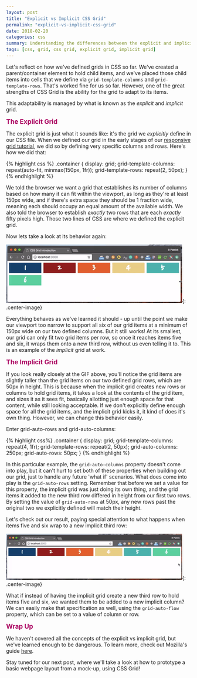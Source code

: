 ```yaml
---
layout: post
title: "Explicit vs Implicit CSS Grid"
permalink: "explicit-vs-implicit-css-grid"
date: 2018-02-20
categories: css
summary: Understanding the differences between the explicit and implicit grid.
tags: [css, grid, css grid, explicit grid, implicit grid]
---
```


Let's reflect on how we've defined grids in CSS so far.  We've created a parent/container element to hold child items, and we've placed those child items into cells that we define via <code>grid-template-columns</code> and <code>grid-template-rows</code>.  That's worked fine for us so far.  However, one of the great strengths of CSS Grid is the ability for the grid to adapt to its items.

This adaptability is managed by what is known as the <span style="font-style: italic;">explicit</span> and <span style="font-style: italic;">implicit</span> grid.

<span style="font-size: 1.25em; font-weight: bold; color: #ac0863;">The Explicit Grid</span>

The explicit grid is just what it sounds like: it's the grid we <span style="font-style: italic;">explicitly</span> define in our CSS file.  When we defined our grid in the early stages of our [responsive grid tutorial](https://www.displayblog.io/easy-responsiveness-in-css-grid), we did so by defining very specific columns and rows.  Here's how we did that:

{% highlight css %}
.container {
  display: grid;
  grid-template-columns: repeat(auto-fit, minmax(150px, 1fr));
  grid-template-rows: repeat(2, 50px);
}
{% endhighlight %}

We told the browser we want a grid that establishes its number of columns based on how many it can fit within the viewport, as long as they're at least 150px wide, and if there's extra space they should be 1 fraction wide, meaning each should occupy an equal amount of the available width.  We also told the browser to establish <span style="font-style: italic;">exactly</span> two rows that are each <span style="font-style: italic;">exactly</span> fifty pixels high.  Those two lines of CSS are where we defined the explicit grid.  

Now lets take a look at its behavior again:

![minmax grid usage](/assets/images/css_grid/minmax_usage.gif){: .center-image}

Everything behaves as we've learned it should - up until the point we make our viewport too narrow to support all six of our grid items at a minimum of 150px wide on our two defined columns.  But it still works!  At its smallest, our grid can only fit two grid items per row, so once it reaches items five and six, it wraps them onto a new third row, without us even telling it to.  This is an example of the <span style="font-style: italic;">implicit</span> grid at work.

<span style="font-size: 1.25em; font-weight: bold; color: #ac0863;">The Implicit Grid</span>

If you look really closely at the GIF above, you'll notice the grid items are slightly taller than the grid items on our two defined grid rows, which are 50px in height.  This is because when the implicit grid creates new rows or columns to hold grid items, it takes a look at the contents of the grid item, and sizes it as it sees fit, basically allotting just enough space for that content, while still looking acceptable.  If we don't explicitly define enough space for all the grid items, and the implicit grid kicks it, it kind of does it's own thing.  However, we can change this behavior easily.

Enter grid-auto-rows and grid-auto-columns:

{% highlight css%}
.container {
  display: grid;
  grid-template-columns: repeat(4, 1fr);
  grid-template-rows: repeat(2, 50px);
  grid-auto-columns: 250px;
  grid-auto-rows: 50px;
}
{% endhighlight %}

In this particular example, the <code>grid-auto-columns</code> property doesn't come into play, but it can't hurt to set both of these properties when building out our grid, just to handle any future 'what if' scenarios.  What does come into play is the <code>grid-auto-rows</code> setting.  Remember that before we set a value for this property, the implicit grid was just doing its own thing, and the grid items it added to the new third row differed in height from our first two rows.  By setting the value of <code>grid-auto-rows</code> at 50px, any new rows past the original two we explicitly defined will match their height.

Let's check out our result, paying special attention to what happens when items five and six wrap to a new implicit third row:

![implicit row usage](/assets/images/css_grid/implicit_rows.gif){: .center-image}

What if instead of having the implicit grid create a new third row to hold items five and six, we wanted them to be added to a new implicit column?  We can easily make that specification as well, using the <code>grid-auto-flow</code> property, which can be set to a value of column or row.

<span style="font-size: 1.25em; font-weight: bold; color: #ac0863;">Wrap Up</span>

We haven't covered all the concepts of the explicit vs implicit grid, but we've learned enough to be dangerous.  To learn more, check out Mozilla's guide [here](https://developer.mozilla.org/en-US/docs/Web/CSS/CSS_Grid_Layout/Auto-placement_in_CSS_Grid_Layout).

Stay tuned for our next post, where we'll take a look at how to prototype a basic webpage layout from a mock-up, using CSS Grid!
